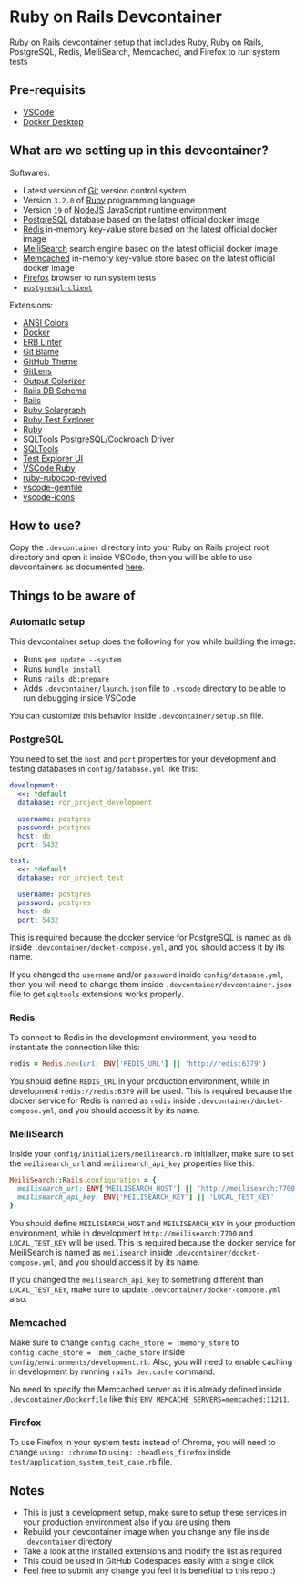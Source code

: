 # Ruby on Rails Devcontainer
Ruby on Rails devcontainer setup that includes Ruby, Ruby on Rails, PostgreSQL, Redis, MeiliSearch, Memcached, and Firefox to run system tests

## Pre-requisits

- [VSCode](https://code.visualstudio.com)
- [Docker Desktop](https://www.docker.com/products/docker-desktop)

## What are we setting up in this devcontainer?

Softwares:
- Latest version of [Git](https://git-scm.com) version control system
- Version `3.2.0` of [Ruby](https://www.ruby-lang.org) programming language
- Version `19` of [NodeJS](https://nodejs.org) JavaScript runtime environment
- [PostgreSQL](https://www.postgresql.org) database based on the latest official docker image
- [Redis](https://redis.io) in-memory key-value store based on the latest official docker image
- [MeiliSearch](https://www.meilisearch.com) search engine based on the latest official docker image
- [Memcached](https://memcached.org) in-memory key-value store based on the latest official docker image
- [Firefox](https://www.mozilla.org/en-US/firefox) browser to run system tests
- [`postgresql-client`](https://www.postgresql.org/docs/current/app-psql.html)

Extensions:
- [ANSI Colors](https://marketplace.visualstudio.com/items?itemName=iliazeus.vscode-ansi)
- [Docker](https://marketplace.visualstudio.com/items?itemName=ms-azuretools.vscode-docker)
- [ERB Linter](https://marketplace.visualstudio.com/items?itemName=manuelpuyol.erb-linter)
- [Git Blame](https://marketplace.visualstudio.com/items?itemName=waderyan.gitblame)
- [GitHub Theme](https://marketplace.visualstudio.com/items?itemName=GitHub.github-vscode-theme)
- [GitLens](https://marketplace.visualstudio.com/items?itemName=eamodio.gitlens)
- [Output Colorizer](https://marketplace.visualstudio.com/items?itemName=IBM.output-colorizer)
- [Rails DB Schema](https://marketplace.visualstudio.com/items?itemName=aki77.rails-db-schema)
- [Rails](https://marketplace.visualstudio.com/items?itemName=bung87.rails)
- [Ruby Solargraph](https://marketplace.visualstudio.com/items?itemName=castwide.solargraph)
- [Ruby Test Explorer](https://marketplace.visualstudio.com/items?itemName=connorshea.vscode-ruby-test-adapter)
- [Ruby](https://marketplace.visualstudio.com/items?itemName=rebornix.Ruby)
- [SQLTools PostgreSQL/Cockroach Driver](https://marketplace.visualstudio.com/items?itemName=mtxr.sqltools-driver-pg)
- [SQLTools](https://marketplace.visualstudio.com/items?itemName=mtxr.sqltools)
- [Test Explorer UI](https://marketplace.visualstudio.com/items?itemName=hbenl.vscode-test-explorer)
- [VSCode Ruby](https://marketplace.visualstudio.com/items?itemName=wingrunr21.vscode-ruby)
- [ruby-rubocop-revived](https://marketplace.visualstudio.com/items?itemName=LoranKloeze.ruby-rubocop-revived)
- [vscode-gemfile](https://marketplace.visualstudio.com/items?itemName=bung87.vscode-gemfile)
- [vscode-icons](https://marketplace.visualstudio.com/items?itemName=vscode-icons-team.vscode-icons)

## How to use?

Copy the `.devcontainer` directory into your Ruby on Rails project root directory and open it inside VSCode, then you will be able to use devcontainers as documented [here](https://code.visualstudio.com/docs/devcontainers/tutorial).

## Things to be aware of

### Automatic setup

This devcontainer setup does the following for you while building the image:
- Runs `gem update --system`
- Runs `bundle install`
- Runs `rails db:prepare`
- Adds `.devcontainer/launch.json` file to `.vscode` directory to be able to run debugging inside VSCode

You can customize this behavior inside `.devcontainer/setup.sh` file.

### PostgreSQL

You need to set the `host` and `port` properties for your development and testing databases in `config/database.yml` like this:

```yml
development:
  <<: *default
  database: ror_project_development

  username: postgres
  password: postgres
  host: db
  port: 5432

test:
  <<: *default
  database: ror_project_test

  username: postgres
  password: postgres
  host: db
  port: 5432
```

This is required because the docker service for PostgreSQL is named as `db` inside `.devcontainer/docket-compose.yml`, and you should access it by its name.

If you changed the `username` and/or `password` inside `config/database.yml`, then you will need to change them inside `.devcontainer/devcontainer.json` file to get `sqltools` extensions works properly.

### Redis

To connect to Redis in the development environment, you need to instantiate the connection like this:

```ruby
redis = Redis.new(url: ENV['REDIS_URL'] || 'http://redis:6379')
```

You should define `REDIS_URL` in your production environment, while in development `redis://redis:6379` will be used. This is required because the docker service for Redis is named as `redis` inside `.devcontainer/docket-compose.yml`, and you should access it by its name.

### MeiliSearch

Inside your `config/initializers/meilisearch.rb` initializer, make sure to set the `meilisearch_url` and `meilisearch_api_key` properties like this:

```ruby
MeiliSearch::Rails.configuration = {
  meilisearch_url: ENV['MEILISEARCH_HOST'] || 'http://meilisearch:7700',
  meilisearch_api_key: ENV['MEILISEARCH_KEY'] || 'LOCAL_TEST_KEY'
}
```

You should define `MEILISEARCH_HOST` and `MEILISEARCH_KEY` in your production environment, while in development `http://meilisearch:7700` and `LOCAL_TEST_KEY` will be used. This is required because the docker service for MeiliSearch is named as `meilisearch` inside `.devcontainer/docket-compose.yml`, and you should access it by its name.

If you changed the `meilisearch_api_key` to something different than `LOCAL_TEST_KEY`, make sure to update `.devcontainer/docker-compose.yml` also.

### Memcached

Make sure to change `config.cache_store = :memory_store` to `config.cache_store = :mem_cache_store` inside `config/environments/development.rb`. Also, you will need to enable caching in development by running `rails dev:cache` command.

No need to specify the Memcached server as it is already defined inside `.devcontainer/Dockerfile` like this `ENV MEMCACHE_SERVERS=memcached:11211`.

### Firefox

To use Firefox in your system tests instead of Chrome, you will need to change `using: :chrome` to `using: :headless_firefox` inside `test/application_system_test_case.rb` file.

## Notes

- This is just a development setup, make sure to setup these services in your production environment also if you are using them
- Rebuild your devcontainer image when you change any file inside `.devcontainer` directory
- Take a look at the installed extensions and modify the list as required
- This could be used in GitHub Codespaces easily with a single click
- Feel free to submit any change you feel it is benefitial to this repo :)
